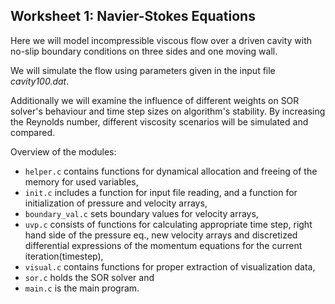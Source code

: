 ## Worksheet 1: Navier-Stokes Equations
Here we will model incompressible viscous flow over a driven cavity 
with no-slip boundary conditions on three sides and one moving wall.

We will simulate the flow using parameters given in the input file
_cavity100.dat_.

Additionally we will examine the influence of different weights on 
SOR solver's behaviour and time step sizes on algorithm's stability.
By increasing the Reynolds number, different viscosity scenarios will be 
simulated and compared.

Overview of the modules: 
* `helper.c`  contains functions for dynamical allocation and freeing of the 
memory for used variables,
* `init.c` includes a function for input file reading, and a function for
initialization of pressure and velocity arrays,
* `boundary_val.c` sets boundary values for velocity arrays,
* `uvp.c` consists of functions for calculating appropriate time step, 
right hand side of the pressure eq., new velocity arrays and discretized 
differential expressions of the momentum equations for the current 
iteration(timestep),
* `visual.c` contains functions for proper extraction of visualization data,
* `sor.c` holds the SOR solver and
* `main.c` is the main program. 
  
